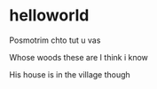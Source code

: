 # helloworld

Posmotrim chto tut u vas

Whose woods these are I think i know

His house is in the village though
